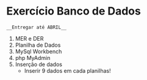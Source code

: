 # Exercício Banco de Dados
    __Entregar até ABRIL__

1. MER e DER
2. Planilha de Dados
3. MySql Workbench
4. php MyAdmin
5. Inserção de dados
    - Inserir 9 dados em cada planilhas!
